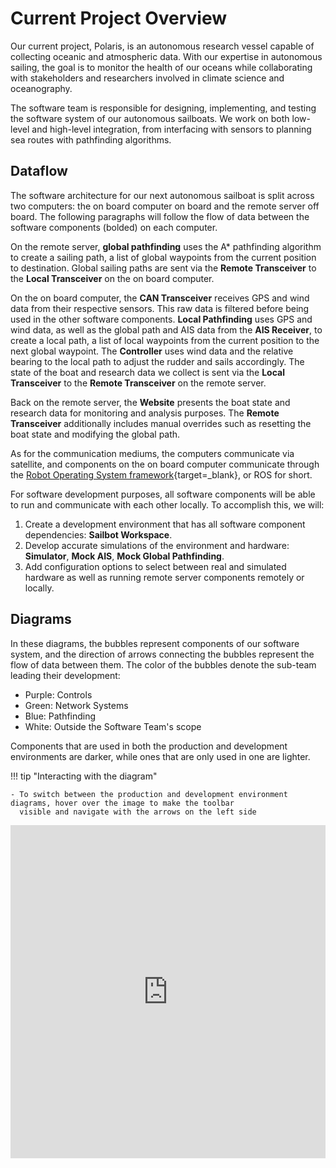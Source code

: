 # Current Project Overview

Our current project, Polaris, is an autonomous research vessel capable of collecting oceanic and atmospheric data. With our
expertise in autonomous sailing, the goal is to monitor the health of our oceans while collaborating with stakeholders
and researchers involved in climate science and oceanography.

The software team is responsible for designing, implementing, and testing the software system of our autonomous sailboats.
We work on both low-level and high-level integration, from interfacing with sensors to planning sea routes with pathfinding
algorithms.

## Dataflow

The software architecture for our next autonomous sailboat is split across two computers: the on board computer on board
and the remote server off board. The following paragraphs will follow the flow of data between the software components
(bolded) on each computer.

On the remote server, **global pathfinding** uses the A* pathfinding algorithm to create a sailing path, a list of global
waypoints from the current position to destination. Global sailing paths are sent via the **Remote Transceiver** to the
**Local Transceiver** on the on board computer.

On the on board computer, the **CAN Transceiver** receives GPS and wind data from their respective sensors. This raw data
is filtered before being used in the other software components. **Local Pathfinding** uses GPS and wind data, as well as
the global path and AIS data from the **AIS Receiver**, to create a local path, a list of local waypoints from the current
position to the next global waypoint. The **Controller** uses wind data and the relative bearing to the local path to adjust
the rudder and sails accordingly. The state of the boat and research data we collect is sent via the **Local Transceiver**
to the **Remote Transceiver** on the remote server.

Back on the remote server, the **Website** presents the boat state and research data for monitoring and analysis purposes.
The **Remote Transceiver** additionally includes manual overrides such as resetting the boat state and modifying the global
path.

As for the communication mediums, the computers communicate via satellite, and components on the on board computer communicate
through the [Robot Operating System framework](../reference/ros.md){target=_blank}, or ROS for short.

For software development purposes, all software components will be able to run and communicate with each other locally.
To accomplish this, we will:

1. Create a development environment that has all software component dependencies: **Sailbot Workspace**.
2. Develop accurate simulations of the environment and hardware: **Simulator**, **Mock AIS**, **Mock Global Pathfinding**.
3. Add configuration options to select between real and simulated hardware as well as running remote server components
   remotely or locally.

## Diagrams

In these diagrams, the bubbles represent components of our software system, and the direction of arrows connecting the
bubbles represent the flow of data between them. The color of the bubbles denote the sub-team leading their development:

- Purple: Controls
- Green: Network Systems
- Blue: Pathfinding
- White: Outside the Software Team's scope

Components that are used in both the production and development environments are darker,
while ones that are only used in one are lighter.

!!! tip "Interacting with the diagram"

    - To switch between the production and development environment diagrams, hover over the image to make the toolbar
      visible and navigate with the arrows on the left side

<!-- This was generated by going to the source, selecting File > Embed > iFrame, and deselecting Layers, Tags, and Edit -->
<!-- Source: https://drive.google.com/file/d/1_qC245vcXXuB69TLDhcfBPzdc10g7hwi/view?usp=sharing -->
<iframe frameborder="0" style="width:100%;height:533px;" src="https://viewer.diagrams.net/?highlight=0000ff&nav=1&title=SOFT%20Architecture%20Diagram#Uhttps%3A%2F%2Fdrive.google.com%2Fuc%3Fid%3D1_qC245vcXXuB69TLDhcfBPzdc10g7hwi%26export%3Ddownload"></iframe>
